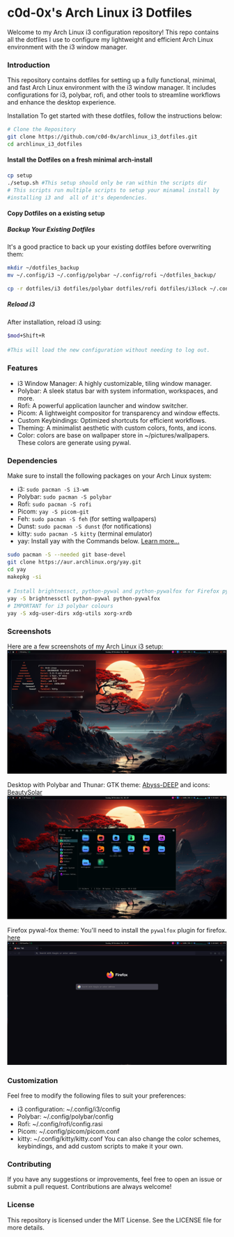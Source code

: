 <!--# Archlinux i3-Dotfiles-->
<!---->
<!--This is a collection of my I3-wm dotfiles with installation scripts.-->
<!---->
<!--<img class="fit-picture" src="./resources/Rice_img.png" alt="RICE IMG" />-->
<!---->
<!--# Installation-->
<!--These scaripts are to be ran on a fresh minimal arch-install.-->
<!--```bash-->
<!--git clone https://github.com/c0d-ox/archlinux_i3_dotfiles.git-->
<!--cd archlinux_i3_dotfiles/scripts-->
<!--./main.sh-->
<!--```-->


# c0d-0x's Arch Linux i3 Dotfiles
Welcome to my Arch Linux i3 configuration repository! This repo contains all the dotfiles I use to configure my lightweight and efficient Arch Linux environment with the i3 window manager.

### Introduction
This repository contains dotfiles for setting up a fully functional, minimal, and fast Arch Linux environment with the i3 window manager. It includes configurations for i3, polybar, rofi, and other tools to streamline workflows and enhance the desktop experience.

Installation
To get started with these dotfiles, follow the instructions below:

```bash
# Clone the Repository
git clone https://github.com/c0d-0x/archlinux_i3_dotfiles.git
cd archlinux_i3_dotfiles
```
#### Install the Dotfiles on a fresh minimal arch-install
```bash
cp setup
./setup.sh #This setup should only be ran within the scripts dir
# This scripts run multiple scripts to setup your minamal install by
#installing i3 and  all of it's dependencies. 
```


#### Copy Dotfiles on a existing setup

##### Backup Your Existing Dotfiles
It's a good practice to back up your existing dotfiles before overwriting them:

```bash
mkdir ~/dotfiles_backup
mv ~/.config/i3 ~/.config/polybar ~/.config/rofi ~/dotfiles_backup/
```

```bash
cp -r dotfiles/i3 dotfiles/polybar dotfiles/rofi dotfiles/i3lock ~/.config/
```
##### Reload i3
After installation, reload i3 using:

```bash
$mod+Shift+R

#This will load the new configuration without needing to log out.
```
### Features
+ i3 Window Manager: A highly customizable, tiling window manager.
+ Polybar: A sleek status bar with system information, workspaces, and more.
+ Rofi: A powerful application launcher and window switcher.
+ Picom: A lightweight compositor for transparency and window effects.
+ Custom Keybindings: Optimized shortcuts for efficient workflows.
+ Theming: A minimalist aesthetic with custom colors, fonts, and icons.
+ Color: colors are base on wallpaper store in ~/pictures/wallpapers. These colors are generate using pywal.

### Dependencies
Make sure to install the following packages on your Arch Linux system:

+ i3: `sudo pacman -S i3-wm`
+ Polybar: `sudo pacman -S polybar`
+ Rofi: `sudo pacman -S rofi`
+ Picom: `yay -S picom-git` 
+ Feh: `sudo pacman -S feh` (for setting wallpapers)
+ Dunst: `sudo pacman -S dunst` (for notifications)
+ kitty: `sudo pacman -S kitty` (terminal emulator)
+ yay: Install yay with the Commands below. [Learn more...](https://github.com/Jguer/yay)
```bash 
sudo pacman -S --needed git base-devel
git clone https://aur.archlinux.org/yay.git
cd yay
makepkg -si

# Install brightnessct, python-pywal and python-pywalfox for Firefox pywal themes brightness controls
yay -S brightnessctl python-pywal python-pywalfox
# IMPORTANT for i3 polybar colours
yay -S xdg-user-dirs xdg-utils xorg-xrdb
```

### Screenshots
Here are a few screenshots of my Arch Linux i3 setup:
<img class="fit-picture" src="./resources/setup-3.00.png" alt="RICE IMG" />

Desktop with Polybar and Thunar: GTK theme: [Abyss-DEEP](https://github.com/rtlewis1/GTK/tree/Abyss-Desktop) and icons: [BeautySolar](https://www.gnome-look.org/p/2037657)
<img class="fit-picture" src="./resources/setup-3.00d.png" alt="RICE IMG" />


Firefox pywal-fox theme: You'll need to install the `pywalfox` plugin for firefox. [here](https://addons.mozilla.org/en-US/firefox/addon/pywalfox/)
<img class="fit-picture" src="./resources/setup-3.00b.png" alt="RICE IMG" />


### Customization
Feel free to modify the following files to suit your preferences:

+ i3 configuration: ~/.config/i3/config
+ Polybar: ~/.config/polybar/config
+ Rofi: ~/.config/rofi/config.rasi
+ Picom: ~/.config/picom/picom.conf
+ kitty: ~/.config/kitty/kitty.conf
You can also change the color schemes, keybindings, and add custom scripts to make it your own.

### Contributing
If you have any suggestions or improvements, feel free to open an issue or submit a pull request. Contributions are always welcome!

### License
This repository is licensed under the MIT License. See the LICENSE file for more details.
